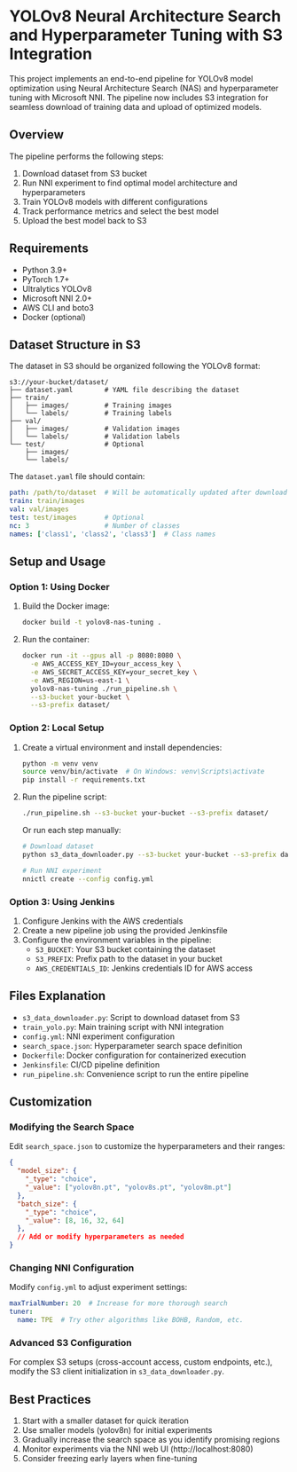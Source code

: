 # YOLOv8 Neural Architecture Search and Hyperparameter Tuning with S3 Integration

This project implements an end-to-end pipeline for YOLOv8 model optimization using Neural Architecture Search (NAS) and hyperparameter tuning with Microsoft NNI. The pipeline now includes S3 integration for seamless download of training data and upload of optimized models.

## Overview

The pipeline performs the following steps:
1. Download dataset from S3 bucket
2. Run NNI experiment to find optimal model architecture and hyperparameters
3. Train YOLOv8 models with different configurations
4. Track performance metrics and select the best model
5. Upload the best model back to S3

## Requirements

- Python 3.9+
- PyTorch 1.7+
- Ultralytics YOLOv8
- Microsoft NNI 2.0+
- AWS CLI and boto3
- Docker (optional)

## Dataset Structure in S3

The dataset in S3 should be organized following the YOLOv8 format:

```
s3://your-bucket/dataset/
├── dataset.yaml        # YAML file describing the dataset
├── train/
│   ├── images/         # Training images
│   └── labels/         # Training labels
├── val/
│   ├── images/         # Validation images
│   └── labels/         # Validation labels
└── test/               # Optional
    ├── images/
    └── labels/
```

The `dataset.yaml` file should contain:

```yaml
path: /path/to/dataset  # Will be automatically updated after download
train: train/images
val: val/images
test: test/images       # Optional
nc: 3                   # Number of classes
names: ['class1', 'class2', 'class3']  # Class names
```

## Setup and Usage

### Option 1: Using Docker

1. Build the Docker image:
   ```bash
   docker build -t yolov8-nas-tuning .
   ```

2. Run the container:
   ```bash
   docker run -it --gpus all -p 8080:8080 \
     -e AWS_ACCESS_KEY_ID=your_access_key \
     -e AWS_SECRET_ACCESS_KEY=your_secret_key \
     -e AWS_REGION=us-east-1 \
     yolov8-nas-tuning ./run_pipeline.sh \
     --s3-bucket your-bucket \
     --s3-prefix dataset/
   ```

### Option 2: Local Setup

1. Create a virtual environment and install dependencies:
   ```bash
   python -m venv venv
   source venv/bin/activate  # On Windows: venv\Scripts\activate
   pip install -r requirements.txt
   ```

2. Run the pipeline script:
   ```bash
   ./run_pipeline.sh --s3-bucket your-bucket --s3-prefix dataset/
   ```

   Or run each step manually:
   ```bash
   # Download dataset
   python s3_data_downloader.py --s3-bucket your-bucket --s3-prefix dataset/ --output-dir data/

   # Run NNI experiment
   nnictl create --config config.yml
   ```

### Option 3: Using Jenkins

1. Configure Jenkins with the AWS credentials
2. Create a new pipeline job using the provided Jenkinsfile
3. Configure the environment variables in the pipeline:
   - `S3_BUCKET`: Your S3 bucket containing the dataset
   - `S3_PREFIX`: Prefix path to the dataset in your bucket
   - `AWS_CREDENTIALS_ID`: Jenkins credentials ID for AWS access

## Files Explanation

- `s3_data_downloader.py`: Script to download dataset from S3
- `train_yolo.py`: Main training script with NNI integration
- `config.yml`: NNI experiment configuration
- `search_space.json`: Hyperparameter search space definition
- `Dockerfile`: Docker configuration for containerized execution
- `Jenkinsfile`: CI/CD pipeline definition
- `run_pipeline.sh`: Convenience script to run the entire pipeline

## Customization

### Modifying the Search Space

Edit `search_space.json` to customize the hyperparameters and their ranges:

```json
{
  "model_size": {
    "_type": "choice",
    "_value": ["yolov8n.pt", "yolov8s.pt", "yolov8m.pt"]
  },
  "batch_size": {
    "_type": "choice",
    "_value": [8, 16, 32, 64]
  },
  // Add or modify hyperparameters as needed
}
```

### Changing NNI Configuration

Modify `config.yml` to adjust experiment settings:

```yaml
maxTrialNumber: 20  # Increase for more thorough search
tuner:
  name: TPE  # Try other algorithms like BOHB, Random, etc.
```

### Advanced S3 Configuration

For complex S3 setups (cross-account access, custom endpoints, etc.), modify the S3 client initialization in `s3_data_downloader.py`.

## Best Practices

1. Start with a smaller dataset for quick iteration
2. Use smaller models (yolov8n) for initial experiments
3. Gradually increase the search space as you identify promising regions
4. Monitor experiments via the NNI web UI (http://localhost:8080)
5. Consider freezing early layers when fine-tuning